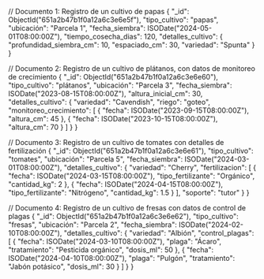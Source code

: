 // Documento 1: Registro de un cultivo de papas
{
    "_id": ObjectId("651a2b47b1f0a12a6c3e6e5f"),
    "tipo_cultivo": "papas",
    "ubicación": "Parcela 1",
    "fecha_siembra": ISODate("2024-05-01T08:00:00Z"),
    "tiempo_cosecha_dias": 120,
    "detalles_cultivo": {
        "profundidad_siembra_cm": 10,
        "espaciado_cm": 30,
        "variedad": "Spunta"
    }
}

// Documento 2: Registro de un cultivo de plátanos, con datos de monitoreo de crecimiento
{
    "_id": ObjectId("651a2b47b1f0a12a6c3e6e60"),
    "tipo_cultivo": "plátanos",
    "ubicación": "Parcela 3",
    "fecha_siembra": ISODate("2023-08-15T08:00:00Z"),
    "altura_inicial_cm": 30,
    "detalles_cultivo": {
        "variedad": "Cavendish",
        "riego": "goteo",
        "monitoreo_crecimiento": [
            {
                "fecha": ISODate("2023-09-15T08:00:00Z"),
                "altura_cm": 45
            },
            {
                "fecha": ISODate("2023-10-15T08:00:00Z"),
                "altura_cm": 70
            }
        ]
    }
}

// Documento 3: Registro de un cultivo de tomates con detalles de fertilización
{
    "_id": ObjectId("651a2b47b1f0a12a6c3e6e61"),
    "tipo_cultivo": "tomates",
    "ubicación": "Parcela 5",
    "fecha_siembra": ISODate("2024-03-01T08:00:00Z"),
    "detalles_cultivo": {
        "variedad": "Cherry",
        "fertilizacion": [
            {
                "fecha": ISODate("2024-03-15T08:00:00Z"),
                "tipo_fertilizante": "Orgánico",
                "cantidad_kg": 2
            },
            {
                "fecha": ISODate("2024-04-15T08:00:00Z"),
                "tipo_fertilizante": "Nitrógeno",
                "cantidad_kg": 1.5
            }
        ],
        "soporte": "tutor"
    }
}

// Documento 4: Registro de un cultivo de fresas con datos de control de plagas
{
    "_id": ObjectId("651a2b47b1f0a12a6c3e6e62"),
    "tipo_cultivo": "fresas",
    "ubicación": "Parcela 2",
    "fecha_siembra": ISODate("2024-02-10T08:00:00Z"),
    "detalles_cultivo": {
        "variedad": "Albión",
        "control_plagas": [
            {
                "fecha": ISODate("2024-03-10T08:00:00Z"),
                "plaga": "Ácaro",
                "tratamiento": "Pesticida orgánico",
                "dosis_ml": 50
            },
            {
                "fecha": ISODate("2024-04-10T08:00:00Z"),
                "plaga": "Pulgón",
                "tratamiento": "Jabón potásico",
                "dosis_ml": 30
            }
        ]
    }
}
